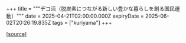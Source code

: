 +++
title = """デコ活（脱炭素につながる新しい豊かな暮らしを創る国民運動）"""
date = 2025-04-21T02:00:00.000Z
expiryDate = 2025-06-02T20:26:19.835Z
tags = ["kuriyama"]
+++


[[source]](https://www.town.kuriyama.hokkaido.jp/site/-/31493.html)
